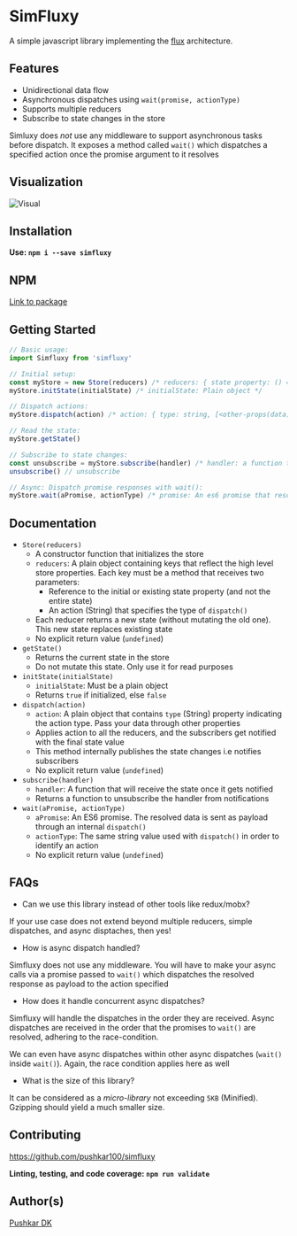 # SimFluxy

A simple javascript library implementing the [flux](https://facebook.github.io/flux/) architecture.

## Features

- Unidirectional data flow
- Asynchronous dispatches using `wait(promise, actionType)`
- Supports multiple reducers
- Subscribe to state changes in the store

Simluxy does *not* use any middleware to support asynchronous tasks before dispatch. It exposes a method called `wait()` which dispatches a specified action once the promise argument to it resolves

## Visualization

![Visual](https://i.ibb.co/DgsvjrZ/Screen-Shot-2019-04-23-at-8-32-33-AM.png)

## Installation

**Use: `npm i --save simfluxy`**

## NPM

[Link to package](https://www.npmjs.com/package/simfluxy)

## Getting Started

```javascript
// Basic usage:
import Simfluxy from 'simfluxy'

// Initial setup:
const myStore = new Store(reducers) /* reducers: { state property: () => { returns new state property }, } */
myStore.initState(initialState) /* initialState: Plain object */

// Dispatch actions:
myStore.dispatch(action) /* action: { type: string, [<other-props(data)>: { ... }] } */

// Read the state:
myStore.getState()

// Subscribe to state changes:
const unsubscribe = myStore.subscribe(handler) /* handler: a function that receives the state */
unsubscribe() // unsubscribe

// Async: Dispatch promise responses with wait():
myStore.wait(aPromise, actionType) /* promise: An es6 promise that resolves/rejects, actionType: string */
```

## Documentation

- `Store(reducers)`
    - A constructor function that initializes the store
    - `reducers`: A plain object containing keys that reflect the high level store properties. Each key must be a method that receives two parameters:
        - Reference to the initial or existing state property (and not the entire state)
        - An action (String) that specifies the type of `dispatch()`
    - Each reducer returns a new state (without mutating the old one). This new state replaces existing state
    - No explicit return value (`undefined`)
- `getState()`
    - Returns the current state in the store
    - Do not mutate this state. Only use it for read purposes
- `initState(initialState)`
    - `initialState`: Must be a plain object
    - Returns `true` if initialized, else `false`
- `dispatch(action)`
    - `action`: A plain object that contains `type` (String) property indicating the action type. Pass your data through other properties
    - Applies action to all the reducers, and the subscribers get notified with the final state value
    - This method internally publishes the state changes i.e notifies subscribers
    - No explicit return value (`undefined`)
- `subscribe(handler)`
    - `handler`: A function that will receive the state once it gets notified
    - Returns a function to unsubscribe the handler from notifications
- `wait(aPromise, actionType)`
    - `aPromise`: An ES6 promise. The resolved data is sent as payload through an internal `dispatch()`
    - `actionType`: The same string value used with `dispatch()` in order to identify an action
    - No explicit return value (`undefined`)

## FAQs

- Can we use this library instead of other tools like redux/mobx?

If your use case does not extend beyond multiple reducers, simple dispatches, and async disptaches, then yes!

- How is async dispatch handled?

Simfluxy does not use any middleware. You will have to make your async calls via a promise passed to `wait()` which dispatches the resolved response as payload to the action specified

- How does it handle concurrent async dispatches?

Simfluxy will handle the dispatches in the order they are received. Async dispatches are received in the order that the promises to `wait()` are resolved, adhering to the race-condition.

We can even have async dispatches within other async dispatches (`wait()` inside `wait()`). Again, the race condition applies here as well

- What is the size of this library?

It can be considered as a _micro-library_ not exceeding `5KB` (Minified). Gzipping should yield a much smaller size.

## Contributing

https://github.com/pushkar100/simfluxy

**Linting, testing, and code coverage: `npm run validate`**

## Author(s)

[Pushkar DK](https://github.com/pushkar100)
